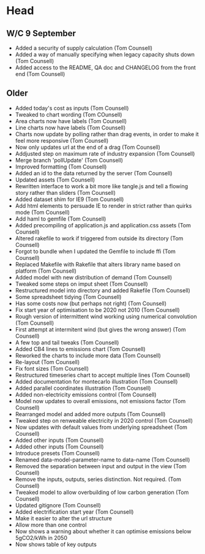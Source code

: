 # Head

## W/C 9 September

* Added a security of supply calculation (Tom Counsell)
* Added a way of manually specifying when legacy capacity shuts down (Tom Counsell)
* Added access to the README, QA doc and CHANGELOG from the front end (Tom Counsell)

## Older

* Added today's cost as inputs (Tom Counsell)
* Tweaked to chart wording (Tom COunsell)
* Area charts now have labels (Tom Counsell)
* Line charts now have labels (Tom Counsell)
* Charts now update by polling rather than drag events, in order to make it feel more responsive (Tom Counsell)
* Now only updates url at the end of a drag (Tom Counsell)
* Addjusted step on maximum rate of industry expansion (Tom Counsell)
* Merge branch 'pollUpdate' (Tom Counsell)
* Improved formatting (Tom Counsell)
* Added an id to the data returned by the server (Tom Counsell)
* Updated assets (Tom Counsell)
* Rewritten interface to work a bit more like tangle.js and tell a flowing story rather than sliders (Tom Counsell)
* Added dataset shim for IE9 (Tom Counsell)
* Add html elements to persuade IE to render in strict rather than quirks mode (Tom Counsell)
* Add haml to gemfile (Tom Counsell)
* Added precompiling of application.js and application.css assets (Tom Counsell)
* Altered rakefile to work if triggered from outside its directory (Tom Counsell)
* Forgot to bundle when I updated the Gemfile to include ffi (Tom Counsell)
* Replaced Makefile with Rakefile that alters library name based on platform (Tom Counsell)
* Added model with new distribution of demand (Tom Counsell)
* Tweaked some steps on imput sheet (Tom Counsell)
* Restructured model into directory and added Rakefile (Tom Counsell)
* Some spreadsheet tidying (Tom Counsell)
* Has some costs now (but perhaps not right) (Tom Counsell)
* Fix start year of optimisation to be 2020 not 2010 (Tom Counsell)
* Rough version of intermittent wind working using numerical convolution (Tom Counsell)
* First attempt at intermitent wind (but gives the wrong answer) (Tom Counsell)
* A few top and tail tweaks (Tom Counsell)
* Added CB4 lines to emissions chart (Tom Counsell)
* Reworked the charts to include more data (Tom Counsell)
* Re-layout (Tom Counsell)
* Fix font sizes (Tom Counsell)
* Restructured timeseries chart to accept multiple lines (Tom Counsell)
* Added documentation for montecarlo illustration (Tom Counsell)
* Added parallel coordinates illustration (Tom Counsell)
* Added non-electricity emissions control (Tom Counsell)
* Model now updates to overall emissions, not emissions factor (Tom Counsell)
* Rearranged model and added more outputs (Tom Counsell)
* Tweaked step on renweable electricity in 2020 control (Tom Counsell)
* Now updates with default values from underlying spreadsheet (Tom Counsell)
* Added other inputs (Tom Counsell)
* Added other inputs (Tom Counsell)
* Introduce presets (Tom Counsell)
* Renamed data-model-parameter-name to data-name (Tom Counsell)
* Removed the separation between input and output in the view (Tom Counsell)
* Remove the inputs, outputs, series distinction. Not required. (Tom Counsell)
* Tweaked model to allow overbuilding of low carbon generation (Tom Counsell)
* Updated gitignore (Tom Counsell)
* Added electrification start year (Tom Counsell)
* Make it easier to alter the url structure
* Allow more than one control
* Now shows a warning about whether it can optimise emissions below 5gCO2/kWh in 2050
* Now shows table of key outputs
